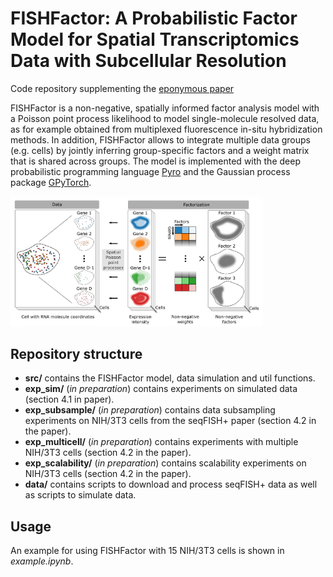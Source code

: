 # FISHFactor: A Probabilistic Factor Model for Spatial Transcriptomics Data with Subcellular Resolution
Code repository supplementing the [eponymous paper](https://www.biorxiv.org/content/10.1101/2021.11.04.467354v1)

FISHFactor is a non-negative, spatially informed factor analysis model with a Poisson point process likelihood to model single-molecule resolved data, as for example obtained from multiplexed fluorescence in-situ hybridization methods. In addition, FISHFactor allows to integrate multiple data groups (e.g. cells) by jointly inferring group-specific factors and a weight matrix that is shared across groups. The model is implemented with the deep probabilistic programming language [Pyro](https://pyro.ai/) and the Gaussian process package [GPyTorch](https://gpytorch.ai/).

<img src="model.png" width=80% height=80%>


## Repository structure
- **src/** contains the FISHFactor model, data simulation and util functions.
- **exp_sim/** (*in preparation*) contains experiments on simulated data (section 4.1 in paper).
- **exp_subsample/** (*in preparation*) contains data subsampling experiments on NIH/3T3 cells from the seqFISH+ paper (section 4.2 in the paper).
- **exp_multicell/** (*in preparation*) contains experiments with multiple NIH/3T3 cells (section 4.2 in the paper).
- **exp_scalability/** (*in preparation*) contains scalability experiments on NIH/3T3 cells (section 4.2 in the paper).
- **data/** contains scripts to download and process seqFISH+ data as well as scripts to simulate data.

## Usage

An example for using FISHFactor with 15 NIH/3T3 cells is shown in *example.ipynb*.
